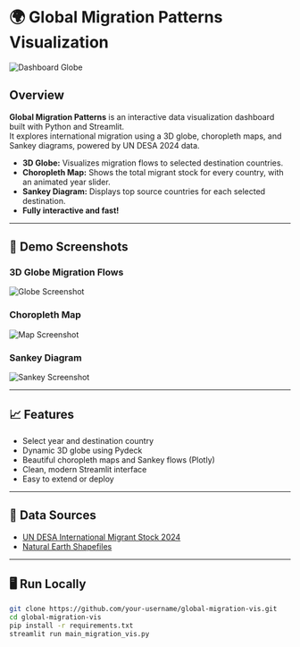 # 🌍 Global Migration Patterns Visualization

![Dashboard Globe](screenshots/dashboard_globe.png)

## Overview

**Global Migration Patterns** is an interactive data visualization dashboard built with Python and Streamlit.  
It explores international migration using a 3D globe, choropleth maps, and Sankey diagrams, powered by UN DESA 2024 data.

- **3D Globe:** Visualizes migration flows to selected destination countries.
- **Choropleth Map:** Shows the total migrant stock for every country, with an animated year slider.
- **Sankey Diagram:** Displays top source countries for each selected destination.
- **Fully interactive and fast!**

---

## 🚀 Demo Screenshots

### 3D Globe Migration Flows
![Globe Screenshot](screenshots/dashboard_globe.png)

### Choropleth Map
![Map Screenshot](screenshots/dashboard_map.png)

### Sankey Diagram
![Sankey Screenshot](screenshots/dashboard_sankey.png)

---

## 📈 Features

- Select year and destination country
- Dynamic 3D globe using Pydeck
- Beautiful choropleth maps and Sankey flows (Plotly)
- Clean, modern Streamlit interface
- Easy to extend or deploy

---

## 💾 Data Sources

- [UN DESA International Migrant Stock 2024](https://www.un.org/development/desa/pd/content/international-migrant-stock)
- [Natural Earth Shapefiles](https://www.naturalearthdata.com/)

---

## 🖥️ Run Locally

```bash
git clone https://github.com/your-username/global-migration-vis.git
cd global-migration-vis
pip install -r requirements.txt
streamlit run main_migration_vis.py
